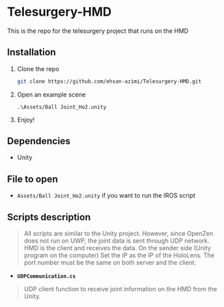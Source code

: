
# Telesurgery-HMD
This is the repo for the telesurgery project that runs on the HMD

## Installation

1. Clone the repo
   ```sh
   git clone https://github.com/ehsan-azimi/Telesurgery-HMD.git
   ```
2. Open an example scene
   ```
   .\Assets/Ball Joint_Ho2.unity
   ```
3. Enjoy!
## Dependencies
* Unity 

## File to open
* `Assets/Ball Joint_Ho2.unity` if you want to run the IROS script

## Scripts description
>All scripts are similar to the Unity project. However, since OpenZen does not run on UWP, the joint data is sent through UDP network. HMD is the client and receives the data. On the sender side (Unity program on the computer) Set the IP as the IP of the HoloLens. The port number must be the same on both server and the client.

* **`UDPCommunication.cs`**
>UDP client function to receive joint information on the HMD from the Unity.
